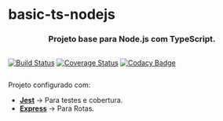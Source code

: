 # basic-ts-nodejs

<h3 style="text-align: center">
  Projeto base para Node.js com TypeScript.
</h3>

<div style="align-content: center; width: 100% ">

[![Build Status](https://travis-ci.com/ramoura/basic-ts-nodejs.svg?branch=master)](https://travis-ci.com/ramoura/basic-ts-nodejs)
[![Coverage Status](https://coveralls.io/repos/github/ramoura/basic-ts-nodejs/badge.svg?branch=master)](https://coveralls.io/github/ramoura/basic-ts-nodejs?branch=master)
[![Codacy Badge](https://app.codacy.com/project/badge/Grade/f48d763ff5c54003abc6eb672456da8c)](https://www.codacy.com/manual/ramoura/basic-ts-nodejs?utm_source=github.com&amp;utm_medium=referral&amp;utm_content=ramoura/basic-ts-nodejs&amp;utm_campaign=Badge_Grade)

</div>

Projeto configurado com:
-  **[Jest](https://jestjs.io/)** -> Para testes e cobertura.
-  **[Express](https://expressjs.com/)** -> Para Rotas.

<br>
